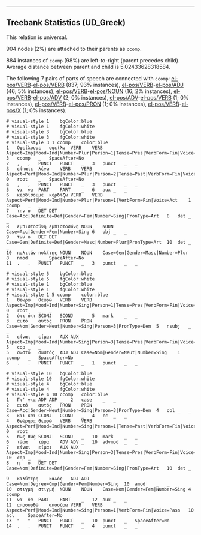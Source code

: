

--------------------------------------------------------------------------------

## Treebank Statistics (UD_Greek)

This relation is universal.

904 nodes (2%) are attached to their parents as `ccomp`.

884 instances of `ccomp` (98%) are left-to-right (parent precedes child).
Average distance between parent and child is 5.02433628318584.

The following 7 pairs of parts of speech are connected with `ccomp`: [el-pos/VERB]()-[el-pos/VERB]() (837; 93% instances), [el-pos/VERB]()-[el-pos/ADJ]() (46; 5% instances), [el-pos/VERB]()-[el-pos/NOUN]() (16; 2% instances), [el-pos/VERB]()-[el-pos/ADV]() (2; 0% instances), [el-pos/ADV]()-[el-pos/VERB]() (1; 0% instances), [el-pos/VERB]()-[el-pos/PRON]() (1; 0% instances), [el-pos/VERB]()-[el-pos/X]() (1; 0% instances).


~~~ conllu
# visual-style 1	bgColor:blue
# visual-style 1	fgColor:white
# visual-style 3	bgColor:blue
# visual-style 3	fgColor:white
# visual-style 3 1 ccomp	color:blue
1	Οφείλουμε	οφείλω	VERB	VERB	Aspect=Imp|Mood=Ind|Number=Plur|Person=1|Tense=Pres|VerbForm=Fin|Voice=Act	3	ccomp	_	SpaceAfter=No
2	,	,	PUNCT	PUNCT	_	3	punct	_	_
3	είπατε	λέγω	VERB	VERB	Aspect=Perf|Mood=Ind|Number=Plur|Person=2|Tense=Past|VerbForm=Fin|Voice=Act	0	root	_	SpaceAfter=No
4	,	,	PUNCT	PUNCT	_	3	punct	_	_
5	να	να	PART	PART	_	6	aux	_	_
6	κερδίσουμε	κερδίζω	VERB	VERB	Aspect=Perf|Mood=Ind|Number=Plur|Person=1|VerbForm=Fin|Voice=Act	1	ccomp	_	_
7	την	ο	DET	DET	Case=Acc|Definite=Def|Gender=Fem|Number=Sing|PronType=Art	8	det	_	_
8	εμπιστοσύνη	εμπιστοσύνη	NOUN	NOUN	Case=Acc|Gender=Fem|Number=Sing	6	obj	_	_
9	των	ο	DET	DET	Case=Gen|Definite=Def|Gender=Masc|Number=Plur|PronType=Art	10	det	_	_
10	πολιτών	πολίτης	NOUN	NOUN	Case=Gen|Gender=Masc|Number=Plur	8	nmod	_	SpaceAfter=No
11	.	.	PUNCT	PUNCT	_	3	punct	_	_

~~~


~~~ conllu
# visual-style 5	bgColor:blue
# visual-style 5	fgColor:white
# visual-style 1	bgColor:blue
# visual-style 1	fgColor:white
# visual-style 1 5 ccomp	color:blue
1	Θεωρώ	θεωρώ	VERB	VERB	Aspect=Imp|Mood=Ind|Number=Sing|Person=1|Tense=Pres|VerbForm=Fin|Voice=Act	0	root	_	_
2	ότι	ότι	SCONJ	SCONJ	_	5	mark	_	_
3	αυτό	αυτός	PRON	PRON	Case=Nom|Gender=Neut|Number=Sing|Person=3|PronType=Dem	5	nsubj	_	_
4	είναι	είμαι	AUX	AUX	Aspect=Imp|Mood=Ind|Number=Sing|Person=3|Tense=Pres|VerbForm=Fin|Voice=Pass	5	cop	_	_
5	σωστό	σωστός	ADJ	ADJ	Case=Nom|Gender=Neut|Number=Sing	1	ccomp	_	SpaceAfter=No
6	.	.	PUNCT	PUNCT	_	1	punct	_	_

~~~


~~~ conllu
# visual-style 10	bgColor:blue
# visual-style 10	fgColor:white
# visual-style 4	bgColor:blue
# visual-style 4	fgColor:white
# visual-style 4 10 ccomp	color:blue
1	Γι'	για	ADP	ADP	_	2	case	_	_
2	αυτό	αυτός	PRON	PRON	Case=Acc|Gender=Neut|Number=Sing|Person=3|PronType=Dem	4	obl	_	_
3	και	και	CCONJ	CCONJ	_	4	cc	_	_
4	θεώρησα	θεωρώ	VERB	VERB	Aspect=Perf|Mood=Ind|Number=Sing|Person=1|Tense=Past|VerbForm=Fin|Voice=Act	0	root	_	_
5	πως	πως	SCONJ	SCONJ	_	10	mark	_	_
6	τώρα	τώρα	ADV	ADV	_	10	advmod	_	_
7	είναι	είμαι	AUX	AUX	Aspect=Imp|Mood=Ind|Number=Sing|Person=3|Tense=Pres|VerbForm=Fin|Voice=Pass	10	cop	_	_
8	η	ο	DET	DET	Case=Nom|Definite=Def|Gender=Fem|Number=Sing|PronType=Art	10	det	_	_
9	καλύτερη	καλός	ADJ	ADJ	Case=Nom|Degree=Cmp|Gender=Fem|Number=Sing	10	amod	_	_
10	στιγμή	στιγμή	NOUN	NOUN	Case=Nom|Gender=Fem|Number=Sing	4	ccomp	_	_
11	να	να	PART	PART	_	12	aux	_	_
12	αποσυρθώ	αποσύρω	VERB	VERB	Aspect=Perf|Mood=Ind|Number=Sing|Person=1|VerbForm=Fin|Voice=Pass	10	acl	_	SpaceAfter=No
13	"	"	PUNCT	PUNCT	_	10	punct	_	SpaceAfter=No
14	.	.	PUNCT	PUNCT	_	4	punct	_	_

~~~


